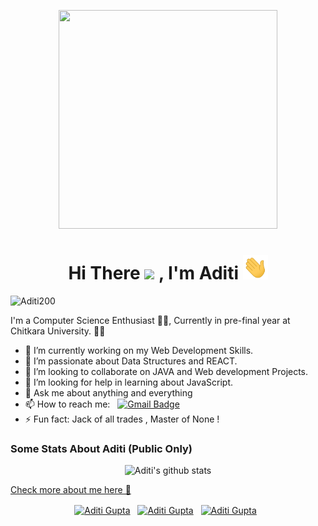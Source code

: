 <!--### Hi there 👋-->

<p align="Center" ><img src="https://camo.githubusercontent.com/3b7c592ede97b6138ffd4b1cc1541c2f3b11fd39/687474703a2f2f33312e6d656469612e74756d626c722e636f6d2f31376665613932306666333665663466356238373764353231366137616164392f74756d626c725f6d6f39786a65387a5a34317163626975666f315f313238302e676966" height="350px" width ="350px"></p>


<h1 align="Center">  Hi There <img src="https://media.giphy.com/media/WUlplcMpOCEmTGBtBW/giphy.gif" width="40px"> , I'm Aditi <img src="https://raw.githubusercontent.com/ABSphreak/ABSphreak/master/gifs/Hi.gif" width="40px" /> </h1>
<p align="left"> <img src="https://komarev.com/ghpvc/?username=Aditi200" alt="Aditi200" /> </p>

I'm a Computer Science Enthusiast  👨‍💻, Currently in pre-final year  at Chitkara University. 👨‍🎓

- 🔭 I’m currently working on my Web Development Skills.  
- 🌱 I’m passionate about Data Structures and REACT. 
- 👯 I’m looking to collaborate on JAVA and Web development Projects.
- 🤔 I’m looking for help in learning about JavaScript. 
- 💬 Ask me about anything and everything 
- 📫 How to reach me: &nbsp;&nbsp;[![Gmail Badge](https://img.shields.io/badge/-Gmail-c14438?style=flat-square&logo=Gmail&logoColor=white&link=mailto:aditigupta02122000@gmail.com)](mailto:aditigupta02122000@gmail.com)
- ⚡ Fun fact: Jack of all trades , Master of None ! 


### Some Stats About Aditi (Public Only)
<p align="center" >
<img alt="Aditi's github stats" src="https://github-readme-stats.vercel.app/api?username=Aditi200&show_icons=true&theme=merko"  > </p>

<a href="https://sourcerer.io/Aditi200">Check more about me here 🌟 </a>

<p align="center">
<a href="https://www.linkedin.com/in/https:/www.linkedin.com/in/aditi-gupta-a837081a5/" target="_blank"><img align="center" src="https://cdn.jsdelivr.net/npm/simple-icons@3.1.0/icons/linkedin.svg" alt="Aditi Gupta" height="25" width="25" /></a>&nbsp;&nbsp;
<a href="https://twitter.com/yha pr apna" target="_blank"><img align="center" src="https://cdn.jsdelivr.net/npm/simple-icons@3.0.1/icons/twitter.svg" alt="Aditi Gupta" height="25" width="25" /></a>&nbsp;&nbsp;
<!-- <a href="https://dev.to/raghavbyte" target="_blank"><img align="center" src="https://cdn.jsdelivr.net/npm/simple-icons@3.0.1/icons/dev-dot-to.svg" alt="@raghavbyte" height="25" width="25" /></a> &nbsp;&nbsp; -->
<a href="https://www.instagram.com/yha pr apna/" target="_blank"><img align="center" src="https://cdn.jsdelivr.net/npm/simple-icons@3.0.1/icons/instagram.svg" alt="Aditi Gupta" height="25" width="25" /></a>&nbsp;&nbsp;
</p>
